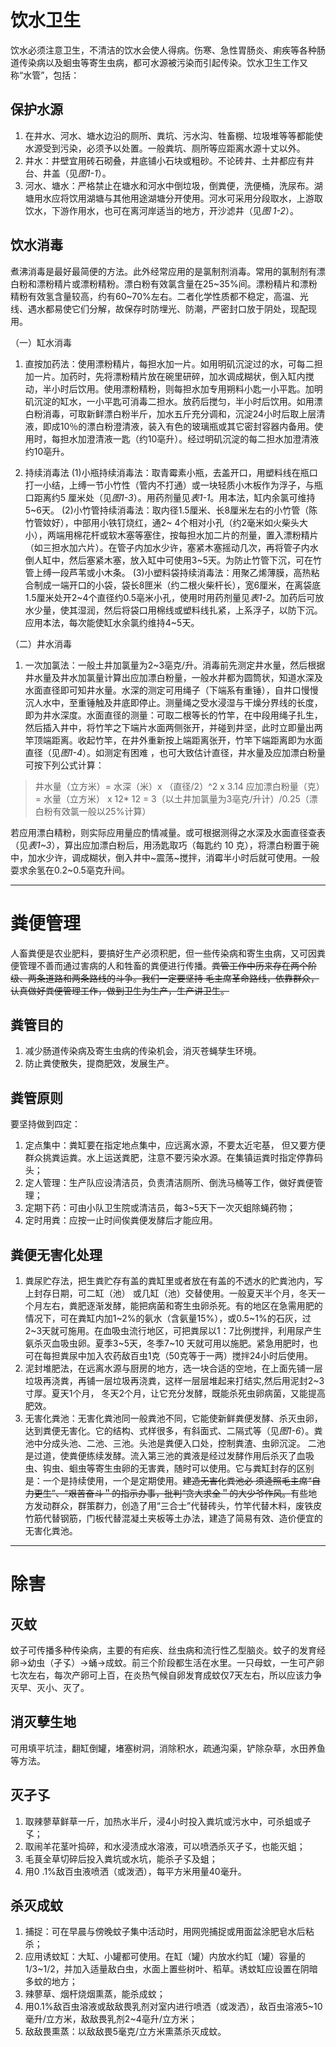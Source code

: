 # 饮水卫生

饮水必须注意卫生，不清洁的饮水会使人得病。伤寒、急性胃肠炎、痢疾等各种肠道传染病以及蛔虫等寄生虫病，都可水源被污染而引起传染。饮水卫生工作又称“水管”，包括：

## 保护水源

1. 在井水、河水、塘水边沿的厕所、粪坑、污水沟、牲畜棚、垃圾堆等等都能使水源受到污染，必须予以处置。一般粪坑、厕所等应距离水源十丈以外。
2. 井水：井壁宜用砖石砌叠，井底铺小石块或粗砂。不论砖井、土井都应有井台、井盖（见*图1-1*）。
3. 河水、塘水：严格禁止在塘水和河水中倒垃圾，倒粪便，洗便桶，洗尿布。湖塘用水应将饮用湖塘与其他用途湖塘分开使用。河水可采用分段取水，上游取饮水，下游作用水，也可在离河岸适当的地方，开沙滤井（见*图 1-2*）。  

## 饮水消毒

煮沸消毒是最好最简便的方法。此外经常应用的是氯制剂消毒。常用的氯制剂有漂白粉和漂粉精片或漂粉精粉。漂白粉有效氯含量在25\~35%间。漂粉精片和漂粉精粉有效氢含量较高，约有60\~70%左右。二者化学性质都不稳定，高温、光线、遇水都易使它们分解，故保存时防埋光、防潮，严密封口放于阴处，现配现用。

（一）缸水消毒

1. 直按加药法：使用漂粉精片，每担水加一片。如用明矶沉淀过的水，可每二担加一片。加药时，先将漂粉精片放在碗里研碎，加水调成糊状，倒入缸内搅动，半小时后饮用。使用漂粉精粉，则每担水加专用朔料小匙一小平匙。加明矶沉淀的缸水，一小平匙可消毒二担水。放药后搅匀，半小时后饮用。如用漂白粉消毒，可取新鲜漂白粉半斤，加水五斤充分调和，沉淀24小时后取上层清液，即成10％的漂白粉澄清液，装入有色的玻璃瓶或其它密封容器内备用。使用时，每担水加澄清液一匙（约10亳升）。经过明矶沉淀的每二担水加澄清液约10亳升。  
  
2. 持续消毒法
(1)小瓶持续消毒法：取青霉素小瓶，去盖开口，用塑料线在瓶口打一小结，上缚一节小竹性（管内不打通）或一块轻质小木板作为浮子，与瓶口距离约5 厘米处（见*图1-3*）。用药剂量见*表1-1*。用本法，缸内余氯可维持5\~6天。
(2)小竹管持续消毒法：取内径1.5厘米、长8厘米左右的小竹管（陈竹管奻好），中部用小铁钉烧红，通2\~ 4个相对小孔（约2毫米如火柴头大小），两端用棉花杆或软木塞等塞住，按每担水加二片的剂量，置入漂粉精片（如三担水加六片）。在管子内加水少许，塞紧木塞摇动几次，再将管子内水倒人缸中，然后塞紧木塞，放入缸中可使用3\~5天。为防止竹管下沉，可在竹管上缚一段芦苇或小木条。
(3)小塑料袋持续消毒法：用聚乙烯薄膜，高热粘合制成一端开口的小袋，袋长8匣米（约二根火柴杆长），宽6厘米，在离袋底1.5厘米处开2\~4个直径约0.5亳米小孔，使用时用药剂量见*表1-2*。加药后可放水少量，使其湿润，然后将袋口用棉线或塑料线扎紧，上系浮子，以防下沉。应用本法，每次能使缸水余氯约维持4\~5天。

（二）井水消毒

1. 一次加氯法：一般土井加氯量为2\~3亳克/升。消毒前先测定井水量，然后根据井水量及井水加氯量计算出应加漂白粉量，一般水井都为圆筒状，知道水深及水面直径即可知井水量。水深的测定可用绳子（下端系有重锤），自井口慢慢沉人水中，至重锤触及井底即停止。测量绳之受水浸湿与干燥分界线的长度，即为井水深度。水面直径的测量：可取二根等长的竹竿，在中段用绳子扎生，然后插入井中，将竹竿之下端片水面两侧张开，并碰到井坚，此时立即量出两竿顶端距离。收起竹竿，在井外重新按上端距离张开，竹竿下端距离即为水面直径（见*图1-4*）。如测定有困难 ，也可大致估计直径，井水量及应加漂白粉量可按下列公式计算：

> 井水量（立方米）= 水深（米）x （直径/2）^2 x 3.14
> 应加漂白粉量（克）= 水量（立方米） x 12\*
> 12 = 3（以土井加氯量为3亳克/升计）/0.25（漂白粉有效氯一般以25%计算）

若应用漂白精粉，则实际应用量应酌情减量。或可根据测得之水深及水面直径查表（见*表1\~3*），算出应加漂白粉后，用汤匙取巧（每匙约 10 克），将漂白粉置于碗中，加水少许，调成糊状，倒入井中~震荡~搅拌，消霉半小时后就可使用。一般耍求余氢在0.2\~0.5亳克升间。

---
# 粪便管理  
人畜粪便是农业肥料，要搞好生产必须积肥，但一些传染病和寄生虫病，又可因粪便管理不善而通过害病的人和牲畜的粪便进行传播。~~粪管工作中历来存在两个阶级、两条道路和两条路线的斗争。我们一定要坚持 毛主席革命路线，依靠群众，认真做好粪便管理工作，做到卫生为生产，生产讲卫生。~~

## 粪管目的

1. 减少肠道传染病及寄生虫病的传染机会，消灭苍蝇孳生环境。
2. 防止粪使散失，提商肥效，发展生产。

## 粪管原则 

要坚持做到四定：

1. 定点集中：粪缸要在指定地点集中，应远离水源，不要太近宅基， 但又要方便群众挑粪运粪。水上运送粪肥，注意不要污染水源。在集镇运粪时指定停靠码头；
2. 定人管理：生产队应设清洁员，负责清洁厕所、倒洗马桶等工作，做好粪便管理；
3. 定期下药：可由小队卫生院或清洁员，每3\~5天下一次灭蛆除蝇药物；
4. 定时用粪：应按一止时间俟粪便发酵后才能应用。
  
## 粪便无害化处理

1. 粪尿贮存法，把生粪贮存有盖的粪缸里或者放在有盖的不透水的贮粪池内，写上封存日期，可二缸（池） 或几缸（池）交替使用。一般夏天半个月，冬天一个月左右，粪肥逐渐发酵，能把病菌和寄生虫卵杀死。有的地区在急需用肥的情况下，可在粪缸内加1\~2%的氨水（含氨量15%），或0.5\~1%的石灰，过2\~3天就可施用。在血吸虫流行地区，可把粪尿以1：7比例搅拌，利用尿产生氨杀灭血吸虫卵。夏季3\~5天，冬季7~10 天就可用以施肥。紧急用肥时，也可在每担粪尿中加入农药敌百虫1克（50克等于一两）搅拌24小时后使用。
2. 泥封堆肥法，在远离水源与厨房的地方，选一块合适的空地，在上面先铺一层垃圾再浇粪，再铺一层垃圾再浇粪，这样一层层堆起来打结实,然后用泥封2\~3寸厚。夏天1个月， 冬天2个月，让它充分发酵，既能杀死虫卵病菌，又能提高肥效。
3. 无害化粪池：无害化粪池同一般粪池不同，它能使新鲜粪便发酵、杀灭虫卵，达到粪便无害化。它的结构、式样很多，有斜面式、二隔式等（见*图1-6*）。粪池中分成头池、二池、三池。头池是粪便入口处，控制粪渣、虫卵沉淀。 二池是过道，使粪便练续发酵。流入第三池的粪液是经过发酵作用后杀灭了血吸虫、钩虫、蛔虫等寄生虫卵的无害粪，随时可以使用。它与粪缸封存的区别是：一个是持续使用，一个是定期使用。~~建造无害化粪池必 须逄照毛主席“自力更生”、“艰苦奋斗＂的指示办事，批判“贪大求全＂的大少爷作风。~~有些地方发动群众，群策群力，创造了用“三合士”代替砖头，竹竿代替木料，废铁皮竹筋代替钢筋，门板代替混凝土夹板等土办法，建造了简易有效、造价便宜的无害化粪池。

---
# 除害  

## 灭蚊  

蚊子可传播多种传染病，主要的有疟疾、丝虫病和流行性乙型脑炎。蚊子的发育经卵->幼虫（孑孓）->蛹->成蚊。前三个阶段都生活在水里。一只母蚊，一生可产卵七次左右，每次产卵可上百，在炎热气候自卵发育成蚊仅7天左右，所以应该力争灭早、灭小、灭了。
## 消灭孽生地
可用填平坑洼，翻缸倒罐，堵塞树洞，消除积水，疏通沟渠，铲除杂草，水田养鱼等方法。

## 灭孑孓

1. 取辣蓼草鲜草一斤，加热水半斤，浸4小时投入粪坑或污水中，可杀蛆或孑孓；
2. 取闹羊花茎叶捣碎，和水浸渍成水溶液，可以喷洒杀灭孑孓，也能灭蛆；
3. 毛茛全草切碎后投入粪坑或水坑，能杀孑孓及蛆；
4. 用0 .1%敌百虫液喷洒（或泼洒），每平方米用量40毫升。

## 杀灭成蚊

1. 捕捉：可在早晨与傍晚蚊子集中活动时，用网兜捕捉或用面盆涂肥皂水后粘杀；
2. 应用诱蚊缸：大缸、小罐都可使用。在缸（罐）内放水约缸（罐）容量的 1/3\~1/2，并加入适量敌白虫，水面上置些树叶、稻草。诱蚊缸应设置在阴暗多蚊的地方；
3. 辣蓼草、烟杆烧烟熏蒸，能杀成蚊；
4. 用0.1%敌百虫溶液或敌敌畏乳剂对室内进行喷洒（或泼洒），敌百虫溶液5\~10毫升/立方米，敌敌畏乳剂2\~4亳升/立方米；
5. 敌敌畏熏蒸：以敌敌畏5毫克/立方米熏蒸杀灭成蚊。

